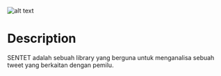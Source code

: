 ![alt text](https://raw.githubusercontent.com/Sarewes2310/SENTET/master/static/asset/Logo/SENTET_3.png?token=AiHTPSbZV5XOPiCVmtDRLRtLWHyx6l86ks5cYz9GwA%3D%3D)
# Description
SENTET adalah sebuah library yang berguna untuk menganalisa sebuah tweet yang berkaitan dengan pemilu. 
